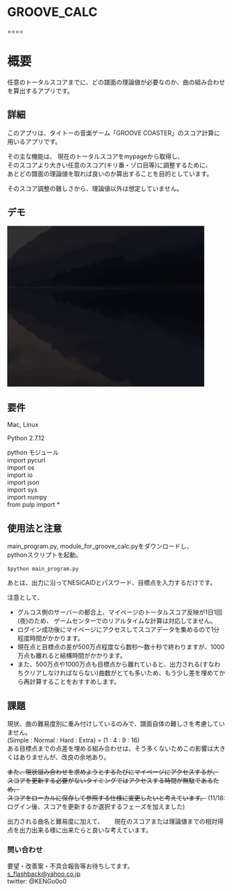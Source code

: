 # GROOVE_CALC
====

# 概要
任意のトータルスコアまでに、どの譜面の理論値が必要なのか、曲の組み合わせを算出するアプリです。

## 詳細

このアプリは、タイトーの音楽ゲーム「GROOVE COASTER」のスコア計算に用いるアプリです。

その主な機能は、
現在のトータルスコアをmypageから取得し、  
そのスコアより大きい任意のスコア(キリ番・ゾロ目等)に調整するために、  
あとどの譜面の理論値を取れば良いのか算出することを目的としています。

そのスコア調整の難しさから、理論値以外は想定していません。

## デモ
![demogif](https://raw.githubusercontent.com/keng000/Groove_Coaster_Calc/master/groove.gif)  

## 要件
Mac, Linux

Python 2.7.12

python モジュール  
import pycurl  
import os  
import io  
import json  
import sys  
import numpy  
from pulp import *   

## 使用法と注意
main_program.py, module_for_groove_calc.pyをダウンロードし、  
pythonスクリプトを起動。

```
$python main_program.py
```

あとは、出力に沿ってNESiCAIDとパスワード、目標点を入力するだけです。

注意として、  
* グルコス側のサーバーの都合上、マイページのトータルスコア反映が1日1回(夜)のため、  ゲームセンターでのリアルタイムな計算は対応してません。
* ログイン成功後にマイページにアクセスしてスコアデータを集めるので1分程度時間がかかります。
* 現在点と目標点の差が500万点程度なら数秒〜数十秒で終わりますが、1000万点も離れると結構時間がかかります。
* また、500万点や1000万点も目標点から離れていると、出力される(すなわちクリアしなければならない)曲数がとても多いため、もう少し差を埋めてから再計算することをおすすめします。

## 課題
現状、曲の難易度別に重み付けしているのみで、譜面自体の難しさを考慮していません。  
(Simple : Normal : Hard : Extra) = (1 : 4 : 9 : 16)  
ある目標点までの点差を埋める組み合わせは、そう多くないためこの影響は大きくはありませんが、改良の余地あり。

~~また、現状組み合わせを求めようとするたびにマイページにアクセスするが、~~  
~~スコアを更新する必要がないタイミングではアクセスする時間が無駄であるため、~~  
~~スコアをローカルに保存して参照する仕様に変更したいと考えています。~~
(11/18: ログイン後、スコアを更新するか選択するフェーズを加えました)

出力される曲名と難易度に加えて、　　
現在のスコアまたは理論値までの相対得点を出力出来る様に出来たらと良いな考えています。


### 問い合わせ
要望・改善案・不具合報告等お待ちしてます。  
s_flashback@yahoo.co.jp  
twitter: @KENGo0o0
